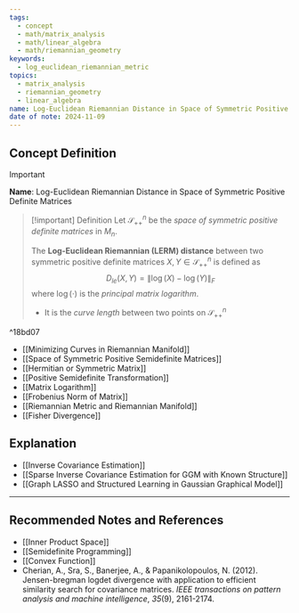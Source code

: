 ```yaml
---
tags:
  - concept
  - math/matrix_analysis
  - math/linear_algebra
  - math/riemannian_geometry
keywords:
  - log_euclidean_riemannian_metric
topics:
  - matrix_analysis
  - riemannian_geometry
  - linear_algebra
name: Log-Euclidean Riemannian Distance in Space of Symmetric Positive Definite Matrices
date of note: 2024-11-09
---
```


## Concept Definition

>[!important]
>**Name**: Log-Euclidean Riemannian Distance in Space of Symmetric Positive Definite Matrices

>[!important] Definition
>Let $\mathcal{S}_{++}^{n}$ be the *space of symmetric positive definite matrices* in $M_{n}$.
>
>The **Log-Euclidean Riemannian (LERM) distance** between two symmetric positive definite matrices $X, Y\in \mathcal{S}_{++}^{n}$ is defined as
>$$
>D_{le}(X, Y) = \left\lVert \log(X) - \log(Y)\right\rVert_{F} 
>$$
>where $\log(\cdot)$ is the *principal matrix logarithm*.
>- It is the *curve length* between two points on  $\mathcal{S}_{++}^{n}$

^18bd07

- [[Minimizing Curves in Riemannian Manifold]]
- [[Space of Symmetric Positive Semidefinite Matrices]]
- [[Hermitian or Symmetric Matrix]]
- [[Positive Semidefinite Transformation]]
- [[Matrix Logarithm]]
- [[Frobenius Norm of Matrix]]
- [[Riemannian Metric and Riemannian Manifold]]
- [[Fisher Divergence]]


## Explanation


- [[Inverse Covariance Estimation]]
- [[Sparse Inverse Covariance Estimation for GGM with Known Structure]]
- [[Graph LASSO and Structured Learning in Gaussian Graphical Model]]




-----------
##  Recommended Notes and References


- [[Inner Product Space]]
- [[Semidefinite Programming]]
- [[Convex Function]]
- Cherian, A., Sra, S., Banerjee, A., & Papanikolopoulos, N. (2012). Jensen-bregman logdet divergence with application to efficient similarity search for covariance matrices. _IEEE transactions on pattern analysis and machine intelligence_, _35_(9), 2161-2174.